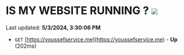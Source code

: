 # IS MY WEBSITE RUNNING ? [![](https://img.shields.io/static/v1?label=Sponsor&message=%E2%9D%A4&logo=GitHub&color=%23fe8e86)](https://github.com/sponsors/<username>)

Last updated: **5/3/2024, 3:30:06 PM**

- `GET` [https://youssefservice.me](https://youssefservice.me) - **Up** (202ms)
